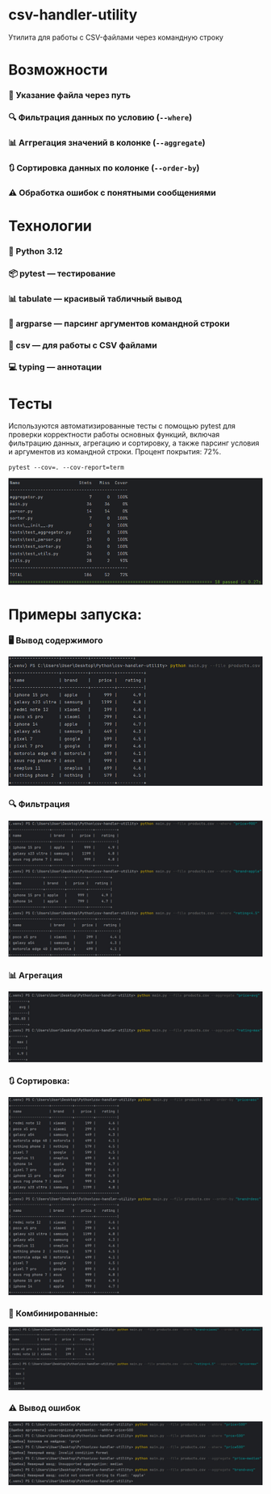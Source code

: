 # csv-handler-utility
Утилита для работы с CSV-файлами через командную строку


# Возможности
### 📂 Указание файла через путь
### 🔍 Фильтрация данных по условию (`--where`)
### 📊 Аггрегация значений в колонке (`--aggregate`)
### 🔃 Сортировка данных по колонке (`--order-by`)
### ⚠️ Обработка ошибок с понятными сообщениями

# Технологии
### 🐍 Python 3.12
### 📦 pytest — тестирование
### 📊 tabulate — красивый табличный вывод
### 📝 argparse — парсинг аргументов командной строки
### 🔧 csv — для работы с CSV файлами
### 💻 typing — аннотации

# Тесты
Используются автоматизированные тесты с помощью pytest для проверки корректности работы основных функций, включая
фильтрацию данных, агрегацию и сортировку, а также парсинг условия и аргументов из командной строки. Процент покрытия: 72%.

```
pytest --cov=. --cov-report=term
```
![img.png](screenshots/img.png)

# Примеры запуска:
### 🖥️ Вывод содержимого
![img_1.png](screenshots/img_1.png)

### 🔍 Фильтрация
![img_2.png](screenshots/img_2.png)

### 📊 Агрегация
![img_3.png](screenshots/img_3.png)

### 🔃 Сортировка:
![img_4.png](screenshots/img_4.png)

### 🔀 Комбинированные:
![img_5.png](screenshots/img_5.png)

### ⚠️ Вывод ошибок
![img_6.png](screenshots/img_6.png)